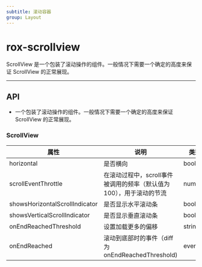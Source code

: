 ```yaml
---
subtitle: 滚动容器
group: Layout
---
```


# rox-scrollview

ScrollView 是一个包装了滚动操作的组件。一般情况下需要一个确定的高度来保证 ScrollView 的正常展现。

---

## API

- 一个包装了滚动操作的组件。一般情况下需要一个确定的高度来保证 ScrollView 的正常展现。


### ScrollView

属性 | 说明 | 类型 | 默认值
-----|-----|-----|------
horizontal | 是否横向  | boolean | false
scrollEventThrottle | 在滚动过程中，scroll事件被调用的频率（默认值为100），用于滚动的节流  | number | 100
showsHorizontalScrollIndicator | 是否显示水平滚动条 | boolean | true
showsVerticalScrollIndicator | 是否显示垂直滚动条 | boolean | true
onEndReachedThreshold | 设置加载更多的偏移 | string | 500rem
onEndReached | 滚动到底部时的事件（diff 为 onEndReachedThreshold) | event | 无
